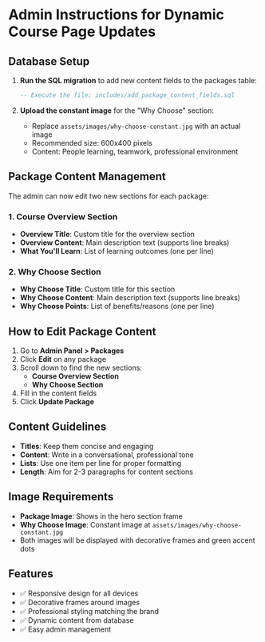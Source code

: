 # Admin Instructions for Dynamic Course Page Updates

## Database Setup

1. **Run the SQL migration** to add new content fields to the packages table:
   ```sql
   -- Execute the file: includes/add_package_content_fields.sql
   ```

2. **Upload the constant image** for the "Why Choose" section:
   - Replace `assets/images/why-choose-constant.jpg` with an actual image
   - Recommended size: 600x400 pixels
   - Content: People learning, teamwork, professional environment

## Package Content Management

The admin can now edit two new sections for each package:

### 1. Course Overview Section
- **Overview Title**: Custom title for the overview section
- **Overview Content**: Main description text (supports line breaks)
- **What You'll Learn**: List of learning outcomes (one per line)

### 2. Why Choose Section  
- **Why Choose Title**: Custom title for this section
- **Why Choose Content**: Main description text (supports line breaks)
- **Why Choose Points**: List of benefits/reasons (one per line)

## How to Edit Package Content

1. Go to **Admin Panel > Packages**
2. Click **Edit** on any package
3. Scroll down to find the new sections:
   - **Course Overview Section**
   - **Why Choose Section**
4. Fill in the content fields
5. Click **Update Package**

## Content Guidelines

- **Titles**: Keep them concise and engaging
- **Content**: Write in a conversational, professional tone
- **Lists**: Use one item per line for proper formatting
- **Length**: Aim for 2-3 paragraphs for content sections

## Image Requirements

- **Package Image**: Shows in the hero section frame
- **Why Choose Image**: Constant image at `assets/images/why-choose-constant.jpg`
- Both images will be displayed with decorative frames and green accent dots

## Features

- ✅ Responsive design for all devices
- ✅ Decorative frames around images
- ✅ Professional styling matching the brand
- ✅ Dynamic content from database
- ✅ Easy admin management
